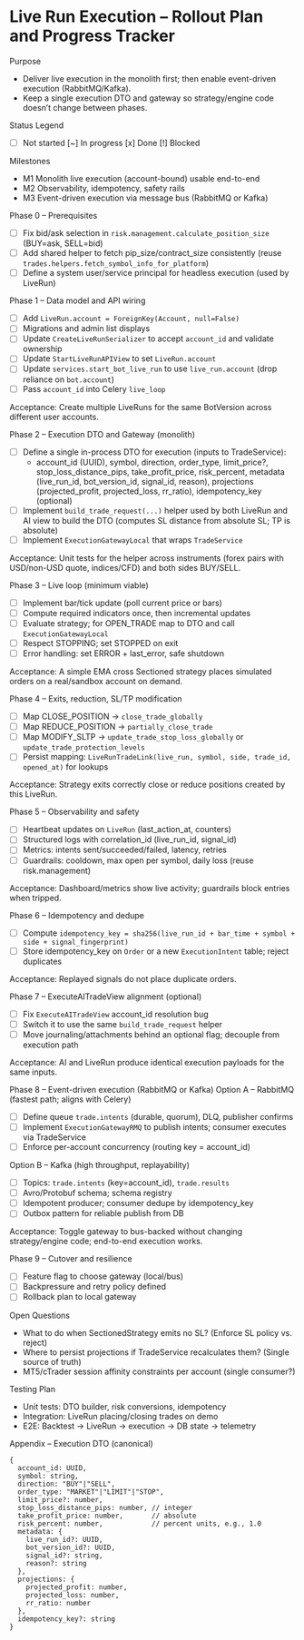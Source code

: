 # Live Run Execution – Rollout Plan and Progress Tracker

Purpose
- Deliver live execution in the monolith first; then enable event-driven execution (RabbitMQ/Kafka).
- Keep a single execution DTO and gateway so strategy/engine code doesn’t change between phases.

Status Legend
- [ ] Not started  [~] In progress  [x] Done  [!] Blocked

Milestones
- M1 Monolith live execution (account-bound) usable end-to-end
- M2 Observability, idempotency, safety rails
- M3 Event-driven execution via message bus (RabbitMQ or Kafka)

Phase 0 – Prerequisites
- [ ] Fix bid/ask selection in `risk.management.calculate_position_size` (BUY=ask, SELL=bid)
- [ ] Add shared helper to fetch pip_size/contract_size consistently (reuse `trades.helpers.fetch_symbol_info_for_platform`)
- [ ] Define a system user/service principal for headless execution (used by LiveRun)

Phase 1 – Data model and API wiring
- [ ] Add `LiveRun.account = ForeignKey(Account, null=False)`
- [ ] Migrations and admin list displays
- [ ] Update `CreateLiveRunSerializer` to accept `account_id` and validate ownership
- [ ] Update `StartLiveRunAPIView` to set `LiveRun.account`
- [ ] Update `services.start_bot_live_run` to use `live_run.account` (drop reliance on `bot.account`)
- [ ] Pass `account_id` into Celery `live_loop`

Acceptance: Create multiple LiveRuns for the same BotVersion across different user accounts.

Phase 2 – Execution DTO and Gateway (monolith)
- [ ] Define a single in-process DTO for execution (inputs to TradeService):
  - account_id (UUID), symbol, direction, order_type, limit_price?, stop_loss_distance_pips, take_profit_price, risk_percent, metadata (live_run_id, bot_version_id, signal_id, reason), projections (projected_profit, projected_loss, rr_ratio), idempotency_key (optional)
- [ ] Implement `build_trade_request(...)` helper used by both LiveRun and AI view to build the DTO (computes SL distance from absolute SL; TP is absolute)
- [ ] Implement `ExecutionGatewayLocal` that wraps `TradeService`

Acceptance: Unit tests for the helper across instruments (forex pairs with USD/non-USD quote, indices/CFD) and both sides BUY/SELL.

Phase 3 – Live loop (minimum viable)
- [ ] Implement bar/tick update (poll current price or bars)
- [ ] Compute required indicators once, then incremental updates
- [ ] Evaluate strategy; for OPEN_TRADE map to DTO and call `ExecutionGatewayLocal`
- [ ] Respect STOPPING; set STOPPED on exit
- [ ] Error handling: set ERROR + last_error, safe shutdown

Acceptance: A simple EMA cross Sectioned strategy places simulated orders on a real/sandbox account on demand.

Phase 4 – Exits, reduction, SL/TP modification
- [ ] Map CLOSE_POSITION → `close_trade_globally`
- [ ] Map REDUCE_POSITION → `partially_close_trade`
- [ ] Map MODIFY_SLTP → `update_trade_stop_loss_globally` or `update_trade_protection_levels`
- [ ] Persist mapping: `LiveRunTradeLink(live_run, symbol, side, trade_id, opened_at)` for lookups

Acceptance: Strategy exits correctly close or reduce positions created by this LiveRun.

Phase 5 – Observability and safety
- [ ] Heartbeat updates on `LiveRun` (last_action_at, counters)
- [ ] Structured logs with correlation_id (live_run_id, signal_id)
- [ ] Metrics: intents sent/succeeded/failed, latency, retries
- [ ] Guardrails: cooldown, max open per symbol, daily loss (reuse risk.management)

Acceptance: Dashboard/metrics show live activity; guardrails block entries when tripped.

Phase 6 – Idempotency and dedupe
- [ ] Compute `idempotency_key = sha256(live_run_id + bar_time + symbol + side + signal_fingerprint)`
- [ ] Store idempotency_key on `Order` or a new `ExecutionIntent` table; reject duplicates

Acceptance: Replayed signals do not place duplicate orders.

Phase 7 – ExecuteAITradeView alignment (optional)
- [ ] Fix `ExecuteAITradeView` account_id resolution bug
- [ ] Switch it to use the same `build_trade_request` helper
- [ ] Move journaling/attachments behind an optional flag; decouple from execution path

Acceptance: AI and LiveRun produce identical execution payloads for the same inputs.

Phase 8 – Event-driven execution (RabbitMQ or Kafka)
Option A – RabbitMQ (fastest path; aligns with Celery)
- [ ] Define queue `trade.intents` (durable, quorum), DLQ, publisher confirms
- [ ] Implement `ExecutionGatewayRMQ` to publish intents; consumer executes via TradeService
- [ ] Enforce per-account concurrency (routing key = account_id)

Option B – Kafka (high throughput, replayability)
- [ ] Topics: `trade.intents` (key=account_id), `trade.results`
- [ ] Avro/Protobuf schema; schema registry
- [ ] Idempotent producer; consumer dedupe by idempotency_key
- [ ] Outbox pattern for reliable publish from DB

Acceptance: Toggle gateway to bus-backed without changing strategy/engine code; end-to-end execution works.

Phase 9 – Cutover and resilience
- [ ] Feature flag to choose gateway (local/bus)
- [ ] Backpressure and retry policy defined
- [ ] Rollback plan to local gateway

Open Questions
- What to do when SectionedStrategy emits no SL? (Enforce SL policy vs. reject)
- Where to persist projections if TradeService recalculates them? (Single source of truth)
- MT5/cTrader session affinity constraints per account (single consumer?)

Testing Plan
- Unit tests: DTO builder, risk conversions, idempotency
- Integration: LiveRun placing/closing trades on demo
- E2E: Backtest → LiveRun → execution → DB state → telemetry

Appendix – Execution DTO (canonical)
```
{
  account_id: UUID,
  symbol: string,
  direction: "BUY"|"SELL",
  order_type: "MARKET"|"LIMIT"|"STOP",
  limit_price?: number,
  stop_loss_distance_pips: number, // integer
  take_profit_price: number,       // absolute
  risk_percent: number,            // percent units, e.g., 1.0
  metadata: {
    live_run_id?: UUID,
    bot_version_id?: UUID,
    signal_id?: string,
    reason?: string
  },
  projections: {
    projected_profit: number,
    projected_loss: number,
    rr_ratio: number
  },
  idempotency_key?: string
}
```
